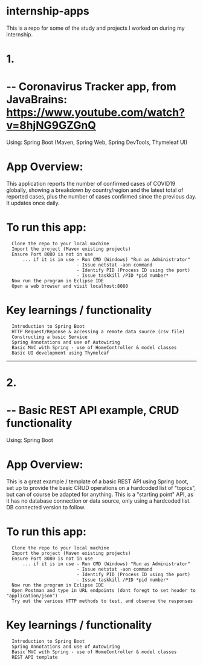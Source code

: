 # internship-apps
This is a repo for some of the study and projects I worked on during my internship.

# 1. 
# -- Coronavirus Tracker app, from JavaBrains: https://www.youtube.com/watch?v=8hjNG9GZGnQ
Using:
      Spring Boot (Maven, Spring Web, Spring DevTools, Thymeleaf UI)
      
# App Overview:
This application reports the number of confirmed cases of COVID19 globally, showing a breakdown by country/region and the latest total of reported cases, plus the number of cases confirmed since the previous day. It updates once daily.
      
# To run this app:
      Clone the repo to your local machine
      Import the project (Maven existing projects)
      Ensure Port 8080 is not in use
          ... if it is in use - Run CMD (Windows) "Run as Administrator"
                              - Issue netstat -aon command
                              - Identify PID (Process ID using the port)
                              - Issue taskkill /PID *pid number*
      Now run the program in Eclipse IDE
      Open a web browser and visit localhost:8080

# Key learnings / functionality
      Introduction to Spring Boot
      HTTP Request/Reponse & accessing a remote data source (csv file)
      Constructing a basic Service
      Spring Annotations and use of Autowiring
      Basic MVC with Spring - use of HomeController & model classes
      Basic UI development using Thymeleaf
      
---------------------------
# 2. 
# -- Basic REST API example, CRUD functionality
Using:
      Spring Boot
      
# App Overview:
This is a great example / template of a basic REST API using Spring boot, set up to provide the basic CRUD operations on a hardcoded list of "topics", but can of course be adapted for anything. This is a "starting point" API, as it has no database connection or data source, only using a hardcoded list. DB connected version to follow.
      
# To run this app:
      Clone the repo to your local machine
      Import the project (Maven existing projects)
      Ensure Port 8080 is not in use
          ... if it is in use - Run CMD (Windows) "Run as Administrator"
                              - Issue netstat -aon command
                              - Identify PID (Process ID using the port)
                              - Issue taskkill /PID *pid number*
      Now run the program in Eclipse IDE
      Open Postman and type in URL endpoints (dont foregt to set header to "application/json")
      Try out the various HTTP methods to test, and observe the responses

# Key learnings / functionality
      Introduction to Spring Boot
      Spring Annotations and use of Autowiring
      Basic MVC with Spring - use of HomeController & model classes
      REST API template
